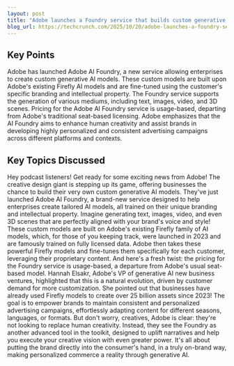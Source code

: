 ```yaml
---
layout: post 
title: "Adobe launches a Foundry service that builds custom generative AI models for enterprises"
blog_url: https://techcrunch.com/2025/10/20/adobe-launches-a-foundry-service-that-builds-custom-generative-ai-models-for-enterprises/?utm_source=tldrai 
---
```




## Key Points

Adobe has launched Adobe AI Foundry, a new service allowing enterprises to create custom generative AI models.
These custom models are built upon Adobe's existing Firefly AI models and are fine-tuned using the customer's specific branding and intellectual property.
The Foundry service supports the generation of various mediums, including text, images, video, and 3D scenes.
Pricing for the Adobe AI Foundry service is usage-based, departing from Adobe's traditional seat-based licensing.
Adobe emphasizes that the AI Foundry aims to enhance human creativity and assist brands in developing highly personalized and consistent advertising campaigns across different platforms and contexts.

## Key Topics Discussed

Hey podcast listeners! Get ready for some exciting news from Adobe! The creative design giant is stepping up its game, offering businesses the chance to build their very own custom generative AI models. They've just launched Adobe AI Foundry, a brand-new service designed to help enterprises create tailored AI models, all trained on their unique branding and intellectual property. Imagine generating text, images, video, and even 3D scenes that are perfectly aligned with your brand's voice and style! These custom models are built on Adobe's existing Firefly family of AI models, which, for those of you keeping track, were launched in 2023 and are famously trained on fully licensed data. Adobe then takes these powerful Firefly models and fine-tunes them specifically for each customer, leveraging their proprietary content. And here's a fresh twist: the pricing for the Foundry service is usage-based, a departure from Adobe's usual seat-based model. Hannah Elsakr, Adobe's VP of generative AI new business ventures, highlighted that this is a natural evolution, driven by customer demand for more customization. She pointed out that businesses have already used Firefly models to create over 25 billion assets since 2023! The goal is to empower brands to maintain consistent and personalized advertising campaigns, effortlessly adapting content for different seasons, languages, or formats. But don't worry, creatives, Adobe is clear: they're not looking to replace human creativity. Instead, they see the Foundry as another advanced tool in the toolkit, designed to uplift narratives and help you execute your creative vision with even greater power. It's all about putting the brand directly into the consumer's hand, in a truly on-brand way, making personalized commerce a reality through generative AI.

